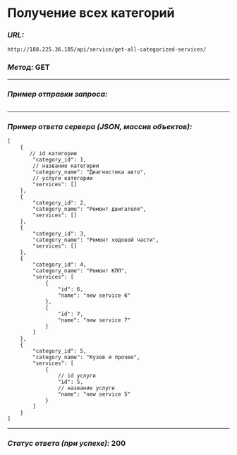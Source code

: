 # Получение всех категорий

### _URL:_

```text
http://188.225.36.185/api/service/get-all-categorized-services/
```

### _Метод:_ GET

<hr>

### _Пример отправки запроса:_

```json5
```

<hr>

### _Пример ответа сервера (JSON, массив объектов):_

```json5
[
    {
       // id категории
        "category_id": 1,
        // название категории
        "category_name": "Диагностика авто",
        // услуги категории
        "services": []
    },
    {
        "category_id": 2,
        "category_name": "Ремонт двигателя",
        "services": []
    },
    {
        "category_id": 3,
        "category_name": "Ремонт ходовой части",
        "services": []
    },
    {
        "category_id": 4,
        "category_name": "Ремонт КПП",
        "services": [
            {
                "id": 6,
                "name": "new service 6"
            },
            {
                "id": 7,
                "name": "new service 7"
            }
        ]
    },
    {
        "category_id": 5,
        "category_name": "Кузов и прочее",
        "services": [
            {
                // id услуги
                "id": 5,
                // название услуги
                "name": "new service 5"
            }
        ]
    }
]
```

<hr>

### _Статус ответа (при успехе):_ 200
